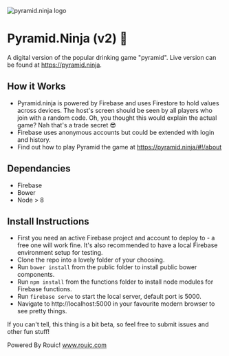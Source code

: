 ![pyramid.ninja logo](https://pyramid-ninja.web.app/assets/img/pyramid.ninja.png)

# Pyramid.Ninja (v2) 🔺
A digital version of the popular drinking game "pyramid". Live version can be found at https://pyramid.ninja.

## How it Works
* Pyramid.ninja is powered by Firebase and uses Firestore to hold values across devices. The host's screen should be seen by all players who join with a random code. Oh, you thought this would explain the actual game? Nah that's a trade secret  😎
* Firebase uses anonymous accounts but could be extended with login and history.
* Find out how to play Pyramid the game at https://pyramid.ninja/#!/about

## Dependancies
* Firebase
* Bower
* Node > 8

## Install Instructions
* First you need an active Firebase project and account to deploy to - a free one will work fine. It's also recommended to have a local Firebase environment setup for testing.
* Clone the repo into a lovely folder of your choosing.
* Run `bower install` from the public folder to install public bower components.
* Run `npm install` from the functions folder to install node modules for Firebase functions.
* Run `firebase serve` to start the local server, default port is 5000.
* Navigate to http://localhost:5000 in your favourite modern browser to see pretty things.



If you can't tell, this thing is a bit beta, so feel free to submit issues and other fun stuff!

Powered By Rouic! www.rouic.com
